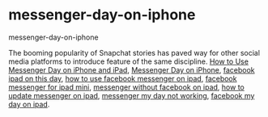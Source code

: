 # messenger-day-on-iphone
messenger-day-on-iphone

The booming popularity of Snapchat stories has paved way for other social media platforms to introduce feature of the same discipline.
[How to Use Messenger Day on iPhone and iPad](https://geekeasier.com/how-to-use-messenger-day-on-iphone-and-ipad/4596/),
[Messenger Day on iPhone](https://geekeasier.com/how-to-use-messenger-day-on-iphone-and-ipad/4596/),
[facebook ipad on this day](https://geekeasier.com/how-to-use-messenger-day-on-iphone-and-ipad/4596/),
[how to use facebook messenger on ipad](https://geekeasier.com/how-to-use-messenger-day-on-iphone-and-ipad/4596/),
[facebook messenger for ipad mini](https://geekeasier.com/how-to-use-messenger-day-on-iphone-and-ipad/4596/),
[messenger without facebook on ipad](https://geekeasier.com/how-to-use-messenger-day-on-iphone-and-ipad/4596/),
[how to update messenger on ipad](https://geekeasier.com/how-to-use-messenger-day-on-iphone-and-ipad/4596/),
[messenger my day not working](https://geekeasier.com/how-to-use-messenger-day-on-iphone-and-ipad/4596/),
[facebook my day on ipad](https://geekeasier.com/how-to-use-messenger-day-on-iphone-and-ipad/4596/).
